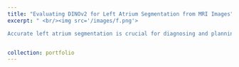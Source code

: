 ```yaml
---
title: "Evaluating DINOv2 for Left Atrium Segmentation from MRI Images"
excerpt: " <br/><img src='/images/f.png'>

Accurate left atrium segmentation is crucial for diagnosing and planning treatments for atrial fibrillation. We evaluated the out-of-the-box performance of DINOv2, a self-supervised vision transformer, for segmenting the left atrium from MRI images. With a mean Dice score of 87.1%, DINOv2 outperformed baseline models, demonstrating its robustness even with limited data and minimal fine-tuning. This highlights DINOv2’s potential for broader applications in medical imaging. "


collection: portfolio
---
```


<!-- This is an item in your portfolio. It can be have images or nice text. If you name the file .md, it will be parsed as markdown. If you name the file .html, it will be parsed as HTML.  -->

